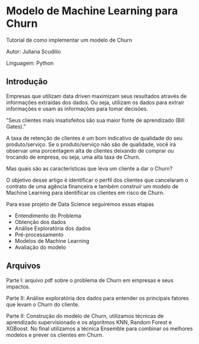 # Modelo de Machine Learning para Churn
Tutorial de como implementar um modelo de Churn

Autor: Juliana Scudilio

Linguagem: Python

## Introdução
Empresas que utilizam data driven maximizam seus resultados através de informações extraídas dos dados. Ou seja, utilizam os dados para extrair informações e usam as informações para tomar decisões.

"Seus clientes mais insatisfeitos são sua maior fonte de aprendizado (Bill Gates)."

A taxa de retenção de clientes é um bom indicativo de qualidade do seu produto/serviço. Se o produto/serviço não são de qualidade, você irá observar uma porcentagem alta de clientes deixando de comprar ou trocando de empresa, ou seja, uma alta taxa de Churn.

Mas quais são as características que leva um cliente a dar o Churn?

O objetivo desse artigo é identificar o perfil dos clientes que cancelaram o contrato de uma agência financeira e também construir um modelo de Machine Learning para identificar os clientes em risco de Churn.


Para esse projeto de Data Science seguiremos essas etapas

* Entendimento do Problema
* Obtenção dos dados
* Análise Exploratória dos dados
* Pré-processamento
* Modelos de Machine Learning
* Avaliação do modelo


## Arquivos

Parte I: arquivo pdf sobre o problema de Churn em empresas e seus impactos.

Parte II: Análise exploratória dos dados para entender os principais fatores que levam o Churn do cliente.

Parte II: Construção do modelo de Churn, utilizamos técnicas de aprendizado supervisionado e os algoritmos KNN, Random Forest e XGBoost. No final utilizamos a técnica Ensemble para combinar os melhores modelos e prever os clientes em Churn.

